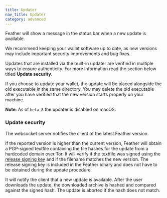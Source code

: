 ```yaml
---
title: Updater
nav_title: Updater
category: advanced
---
```


Feather will show a message in the status bar when a new update is available.

We recommend keeping your wallet software up to date, as new versions may include important security improvements and bug fixes.

Updates that are installed via the built-in updater are verified in multiple ways to ensure authenticity. For more information read the section below titled **Update security**.

If you choose to update your wallet, the update will be placed alongside the old executable in the same directory. You may delete the old executable after you have verified that the new version starts properly on your machine.

**Note**: As of `beta-8` the updater is disabled on macOS.

### Update security

The websocket server notifies the client of the latest Feather version.

If the reported version is higher than the current version, Feather will obtain a PGP-signed textfile containing the file hashes for the update from a hardcoded domain over Tor. It will verify if the textfile was signed using the [release signing key](https://raw.githubusercontent.com/feather-wallet/feather/master/utils/pubkeys/featherwallet.asc) and if the filename matches the new version. The release signing key is included in the Feather binary and does not have to be obtained during the update procedure.

It will notify the client that a new update is available. After the user downloads the update, the downloaded archive is hashed and compared against the signed hash. The update is aborted if the hash does not match.
